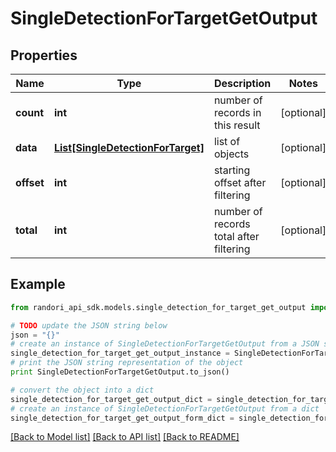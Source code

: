 # SingleDetectionForTargetGetOutput


## Properties

Name | Type | Description | Notes
------------ | ------------- | ------------- | -------------
**count** | **int** | number of records in this result | [optional] 
**data** | [**List[SingleDetectionForTarget]**](SingleDetectionForTarget.md) | list of objects | [optional] 
**offset** | **int** | starting offset after filtering | [optional] 
**total** | **int** | number of records total after filtering | [optional] 

## Example

```python
from randori_api_sdk.models.single_detection_for_target_get_output import SingleDetectionForTargetGetOutput

# TODO update the JSON string below
json = "{}"
# create an instance of SingleDetectionForTargetGetOutput from a JSON string
single_detection_for_target_get_output_instance = SingleDetectionForTargetGetOutput.from_json(json)
# print the JSON string representation of the object
print SingleDetectionForTargetGetOutput.to_json()

# convert the object into a dict
single_detection_for_target_get_output_dict = single_detection_for_target_get_output_instance.to_dict()
# create an instance of SingleDetectionForTargetGetOutput from a dict
single_detection_for_target_get_output_form_dict = single_detection_for_target_get_output.from_dict(single_detection_for_target_get_output_dict)
```
[[Back to Model list]](../README.md#documentation-for-models) [[Back to API list]](../README.md#documentation-for-api-endpoints) [[Back to README]](../README.md)


